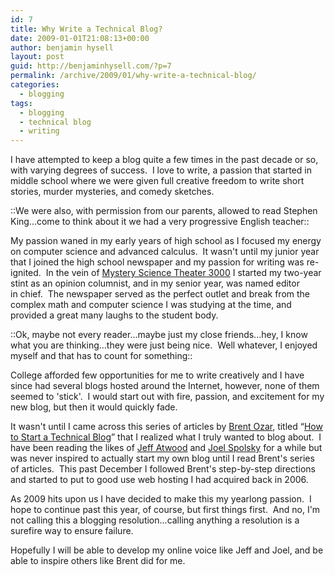 ```yaml
---
id: 7
title: Why Write a Technical Blog?
date: 2009-01-01T21:08:13+00:00
author: benjamin hysell
layout: post
guid: http://benjaminhysell.com/?p=7
permalink: /archive/2009/01/why-write-a-technical-blog/
categories:
  - blogging
tags:
  - blogging
  - technical blog
  - writing
---
```

I have attempted to keep a blog quite a few times in the past decade or so, with varying degrees of success.  I love to write, a passion that started in middle school where we were given full creative freedom to write short stories, murder mysteries, and comedy sketches.

::We were also, with permission from our parents, allowed to read Stephen King...come to think about it we had a very progressive English teacher::

My passion waned in my early years of high school as I focused my energy on computer science and advanced calculus.  It wasn't until my junior year that I joined the high school newspaper and my passion for writing was re-ignited.  In the vein of <a href="http://www.mst3k.com/">Mystery Science Theater 3000</a> I started my two-year stint as an opinion columnist, and in my senior year, was named editor in chief.  The newspaper served as the perfect outlet and break from the complex math and computer science I was studying at the time, and provided a great many laughs to the student body.

::Ok, maybe not every reader...maybe just my close friends...hey, I know what you are thinking…they were just being nice.  Well whatever, I enjoyed myself and that has to count for something::

College afforded few opportunities for me to write creatively and I have since had several blogs hosted around the Internet, however, none of them seemed to 'stick'.  I would start out with fire, passion, and excitement for my new blog, but then it would quickly fade.

It wasn't until I came across this series of articles by <a href="http://www.brentozar.com/">Brent Ozar</a>, titled “<a href="http://www.brentozar.com/archive/2008/12/how-to-start-a-technical-blog/">How to Start a Technical Blog</a>” that I realized what I truly wanted to blog about.  I have been reading the likes of <a href="http://www.codinghorror.com/blog/">Jeff Atwood</a> and <a href="http://www.joelonsoftware.com/">Joel Spolsky</a> for a while but was never inspired to actually start my own blog until I read Brent's series of articles.  This past December I followed Brent's step-by-step directions and started to put to good use web hosting I had acquired back in 2006.

As 2009 hits upon us I have decided to make this my yearlong passion.  I hope to continue past this year, of course, but first things first.  And no, I'm not calling this a blogging resolution...calling anything a resolution is a surefire way to ensure failure.

Hopefully I will be able to develop my online voice like Jeff and Joel, and be able to inspire others like Brent did for me.